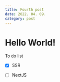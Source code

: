 ```yaml
---
title: Fourth post
date: 2022. 04. 09.
category: post
---
```



# Hello World!

To do list

- [x] SSR
- [ ] NextJS


